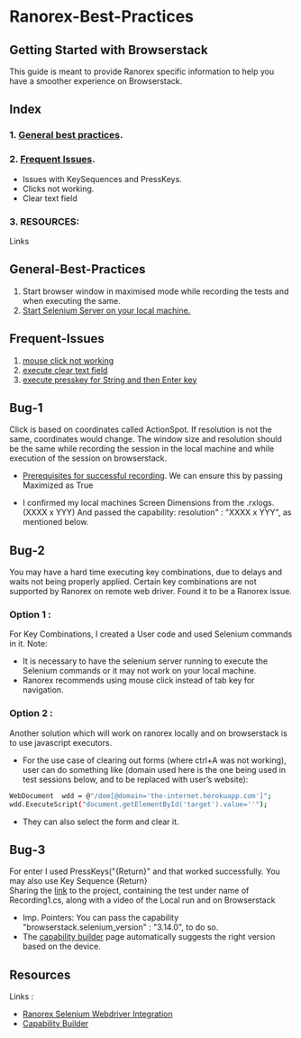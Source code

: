 # Ranorex-Best-Practices
				  	         	

## Getting Started with Browserstack
This guide is meant to provide Ranorex specific information to help you have a smoother experience on Browserstack.
## Index
### 1. [General best practices](#General-Best-Practices).
### 2. [Frequent Issues](##Frequent-Issues).
- Issues with KeySequences and PressKeys.
- Clicks not working.
- Clear text field
### 3. RESOURCES:
Links

## General-Best-Practices
1. Start browser window in maximised mode while recording the tests and when executing the same.
2. [Start Selenium Server on your local machine.](https://www.ranorex.com/help/latest/interfaces-connectivity/selenium-webdriver-integration/)

## Frequent-Issues
1. [mouse click not working](##Bug-1)
2. [execute clear text field](##Bug-2)
3. [execute presskey for String and then Enter key](##Bug-3)

## Bug-1
Click is based on coordinates called ActionSpot. If resolution is not the same, coordinates would change. 
The window size and resolution should be the same while recording the session in the local machine and while execution of the session on browserstack.

- [Prerequisites for successful recording](https://www.ranorex.com/help/v9.5/ranorex-studio-fundamentals/ranorex-recorder/recording-a-test/#:~:text=the%20screencast%20now-,Steps%20for%20successful%20recording,-Ranorex%20Studio%20supports).
We can ensure this by passing Maximized as True

- I confirmed my local machines Screen Dimensions from the .rxlogs. (XXXX x YYY)
And passed the capability: resolution" : "XXXX x YYY", as mentioned below.

## Bug-2
You may have a hard time executing key combinations,  due to delays and waits not being properly applied.
Certain key combinations are not supported by Ranorex on remote web driver.
Found it to be a Ranorex issue. 

### Option 1 : 
For Key Combinations, I created a User code and used Selenium commands in it. 
Note:
- It is necessary to have the selenium server running to execute the Selenium commands or it may not work on your local machine.
- Ranorex recommends using mouse click instead of tab key for navigation.



### Option 2 : 
Another solution which will work on ranorex locally and on browserstack is to use javascript executors.
- For the use case of clearing out forms (where ctrl+A was not working), user can do something like (domain used here is the one being used in test sessions below, and to be replaced with user’s website):
```sh
WebDocument  wdd = @"/dom[@domain='the-internet.herokuapp.com']";
wdd.ExecuteScript("document.getElementById('target').value=''");
```
 
- They can also select the form and clear it.

## Bug-3
For enter I used PressKeys("{Return}" and that worked successfully. You may also use Key Sequence {Return}  
Sharing the [link](https://drive.google.com/drive/u/5/folders/1p267FXFaCFW-ofvi9u2_UXFKoEaDzB7A) to the project, containing the test under name of Recording1.cs, along with a video of the Local run and on Browserstack 
- Imp. Pointers:
You can pass the capability "browserstack.selenium_version" : "3.14.0", to do so.
- The [capability builder](https://www.browserstack.com/automate/capabilities) page automatically suggests the right version based on the device. 


## Resources
Links :
- [Ranorex Selenium Webdriver Integration](https://www.ranorex.com/help/latest/interfaces-connectivity/selenium-webdriver-integration/)
- [Capability Builder](https://www.browserstack.com/automate/capabilities)


